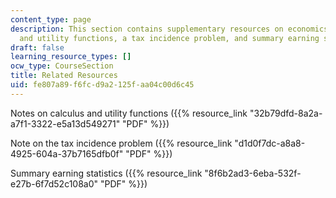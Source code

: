 ```yaml
---
content_type: page
description: This section contains supplementary resources on economics, calculus
  and utility functions, a tax incidence problem, and summary earning statistics.
draft: false
learning_resource_types: []
ocw_type: CourseSection
title: Related Resources
uid: fe807a89-f6fc-d9a2-125f-aa04c00d6c45
---
```

Notes on calculus and utility functions ({{% resource_link "32b79dfd-8a2a-a7f1-3322-e5a13d549271" "PDF" %}})

Note on the tax incidence problem ({{% resource_link "d1d0f7dc-a8a8-4925-604a-37b7165dfb0f" "PDF" %}})

Summary earning statistics ({{% resource_link "8f6b2ad3-6eba-532f-e27b-6f7d52c108a0" "PDF" %}})